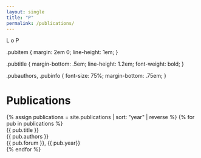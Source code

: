 ```yaml
---
layout: single
title: "P"
permalink: /publications/
---
```


L o P

.pubitem {
  margin: 2em 0;
  line-height: 1em;
}

.pubtitle {
  margin-bottom: .5em;
  line-height: 1.2em;
  font-weight: bold;
}

.pubauthors, .pubinfo {
  font-size: 75%;
  margin-bottom: .75em;
}


<h1 class="mt-4">Publications</h1>
{% assign publications = site.publications | sort: "year" | reverse %}
{% for pub in publications %}
<div class="pubitem">
  <div class="pubtitle">
    {{ pub.title }}
  </div>
  <div class="pubauthors">
    {{ pub.authors }}
  </div>
  <div class="pubinfo">
    {{ pub.forum }}, {{ pub.year}}
  </div>
</div>
{% endfor %}
